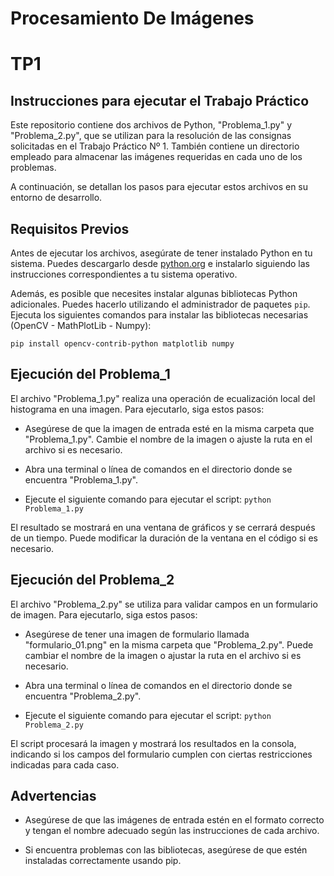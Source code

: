 # Procesamiento De Imágenes
# TP1

## Instrucciones para ejecutar el Trabajo Práctico

Este repositorio contiene dos archivos de Python, "Problema_1.py" y "Problema_2.py", que se utilizan para la resolución de las consignas solicitadas en el Trabajo Práctico Nº 1. También contiene un directorio empleado para almacenar las imágenes requeridas en cada uno de los problemas. 

A continuación, se detallan los pasos para ejecutar estos archivos en su entorno de desarrollo.

## Requisitos Previos

Antes de ejecutar los archivos, asegúrate de tener instalado Python en tu sistema. Puedes descargarlo desde [python.org](https://www.python.org/downloads/) e instalarlo siguiendo las instrucciones correspondientes a tu sistema operativo.

Además, es posible que necesites instalar algunas bibliotecas Python adicionales. Puedes hacerlo utilizando el administrador de paquetes `pip`. Ejecuta los siguientes comandos para instalar las bibliotecas necesarias (OpenCV - MathPlotLib - Numpy):

`pip install opencv-contrib-python matplotlib numpy`

## Ejecución del Problema_1

El archivo "Problema_1.py" realiza una operación de ecualización local del histograma en una imagen. Para ejecutarlo, siga estos pasos:

* Asegúrese de que la imagen de entrada esté en la misma carpeta que "Problema_1.py". Cambie el nombre de la imagen o ajuste la ruta en el archivo si es necesario.

* Abra una terminal o línea de comandos en el directorio donde se encuentra "Problema_1.py".

* Ejecute el siguiente comando para ejecutar el script:
`python Problema_1.py`
  
El resultado se mostrará en una ventana de gráficos y se cerrará después de un tiempo. Puede modificar la duración de la ventana en el código si es necesario.


## Ejecución del Problema_2

El archivo "Problema_2.py" se utiliza para validar campos en un formulario de imagen. Para ejecutarlo, siga estos pasos:

* Asegúrese de tener una imagen de formulario llamada "formulario_01.png" en la misma carpeta que "Problema_2.py". Puede cambiar el nombre de la imagen o ajustar la ruta en el archivo si es necesario.

* Abra una terminal o línea de comandos en el directorio donde se encuentra "Problema_2.py".

* Ejecute el siguiente comando para ejecutar el script:
`python Problema_2.py`

El script procesará la imagen y mostrará los resultados en la consola, indicando si los campos del formulario cumplen con ciertas restricciones indicadas para cada caso.

## Advertencias

* Asegúrese de que las imágenes de entrada estén en el formato correcto y tengan el nombre adecuado según las instrucciones de cada archivo.

* Si encuentra problemas con las bibliotecas, asegúrese de que estén instaladas correctamente usando pip.

